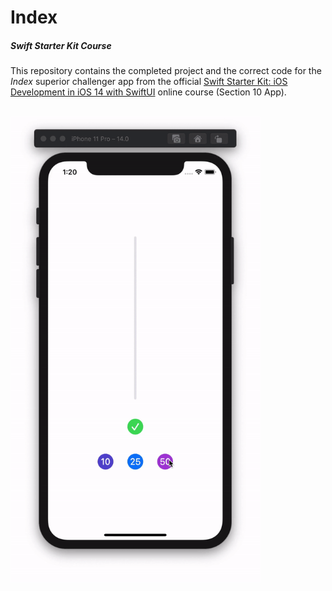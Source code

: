# Index
##### Swift Starter Kit Course

This repository contains the completed project and the correct code for the *Index* superior challenger app from the official [Swift Starter Kit: iOS Development in iOS 14 with SwiftUI](https://www.udemy.com/course/3270668/) online course (Section 10 App).

<br>

<img src="Project Resources/AppComplete_Index.gif" width="400"/>
